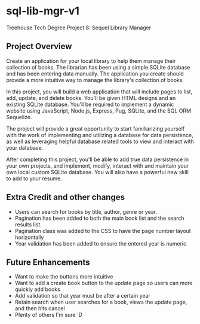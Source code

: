 # sql-lib-mgr-v1
Treehouse Tech Degree Project 8: Sequel Library Manager

## Project Overview
Create an application for your local library to help them manage their collection of books. The librarian has been using a simple SQLite database and has been entering data manually. The application you create should provide a more intuitive way to manage the library's collection of books.

In this project, you will build a web application that will include pages to list, add, update, and delete books. You'll be given HTML designs and an existing SQLite database. You'll be required to implement a dynamic website using JavaScript, Node.js, Express, Pug, SQLite, and the SQL ORM Sequelize.

The project will provide a great opportunity to start familiarizing yourself with the work of implementing and utilizing a database for data persistence, as well as leveraging helpful database related tools to view and interact with your database.

After completing this project, you'll be able to add true data persistence in your own projects, and implement, modify, interact with and maintain your own local custom SQLite database. You will also have a powerful new skill to add to your resume.

## Extra Credit and other changes
- Users can search for books by title, author, genre or year.
- Pagination has been added to both the main book list and the search results list.
- Pagination class was added to the CSS to have the page number layout horizontally
- Year validation has been added to ensure the entered year is numeric

## Future Enhancements
- Want to make the buttons more intuitive
- Want to add a create book button to the update page so users can more quickly add books
- Add validation so that year must be after a certain year
- Retain search when user searches for a book, views the update page, and then hits cancel
- Plenty of others I'm sure :D
